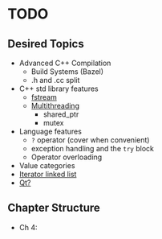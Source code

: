 # TODO

## Desired Topics

- Advanced C++ Compilation
  - Build Systems (Bazel)
  - .h and .cc split
- C++ std library features
  - [fstream](https://github.com/neilbalch/FRC971-Cpp/blob/master/SimpleKalmanFilter.cc)
  - [Multithreading](https://github.com/neilbalch/FRC971-Cpp/blob/master/MultithreadingExample.cc)
    - shared_ptr
    - mutex
- Language features
  - `?` operator (cover when convenient)
  - exception handling and the `try` block
  - Operator overloading
- Value categories
- [Iterator linked list](https://github.com/neilbalch/FRC971-Cpp/tree/master/LinkedList)
- [Qt?](https://www.qt.io/)

## Chapter Structure

- Ch 4: